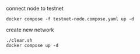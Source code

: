 connect node to testnet
```
docker compose -f testnet-node.compose.yaml up -d
```


create new network
```
./clear.sh
docker compose up -d
```



